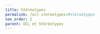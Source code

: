 ```yaml
---
title: Stéréotypes
permalink: /ocl-stereotypes/#stereotypes
nav_order: 2
parent: OCL et Stéréotypes
---
```

